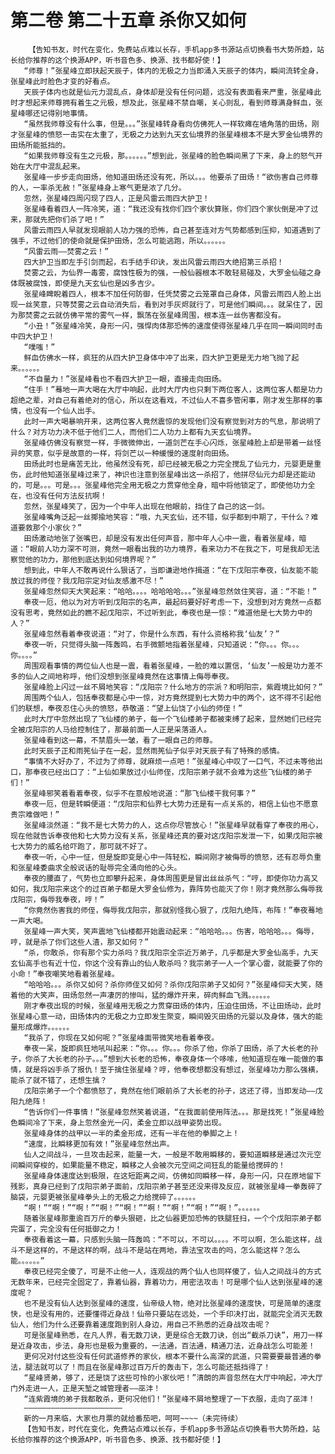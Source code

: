 # 第二卷 第二十五章 杀你又如何
        【告知书友，时代在变化，免费站点难以长存，手机app多书源站点切换看书大势所趋，站长给你推荐的这个换源APP，听书音色多、换源、找书都好使！】
       “师尊！”张星峰立即扶起天辰子，体内的无极之力当即涌入天辰子的体内，瞬间流转全身，张星峰此时脸色才变的好看点。
       天辰子体内也就是仙元力混乱点，身体却是没有任何问题，远没有表面看来严重，张星峰此时才想起来师尊拥有着生之元极，想及此，张星峰不禁自嘲，关心则乱，看到师尊满身鲜血，张星峰哪还记得别地事情。
       “虽然我师尊没有什么事，但是。。。”张星峰转身看向仿佛死人一样软瘫在墙角落的田炀，刚才张星峰的愤怒一击实在太重了，无极之力达到九天玄仙境界的张星峰根本不是大罗金仙境界的田炀所能抵挡的。
       “如果我师尊没有生之元极，那。。。。。。”想到此，张星峰的脸色瞬间黑了下来，身上的怒气开始在大厅中混乱起来。
       张星峰一步步走向田炀，他知道田炀还没有死，所以。。。他要杀了田炀！“欲伤害自己师尊的人，一率杀无赦！”张星峰身上寒气更是浓了几分。
       忽然，张星峰四周闪现了四人，正是风雷云雨四大护卫！
       张星峰看着四人一阵冷笑，道：“我还没有找你们四个家伙算账，你们四个家伙倒是冲了过来，那就先把你们杀了吧！”
       风雷云雨四人早就发现眼前人功力强的恐怖，自己甚至连对方气势都感到压抑，知道遇到了强手，不过他们的使命就是保护田炀，怎么可能逃跑，所以。。。。。。
       “风雷云雨——焚雾之云！”
       四大护卫当即左手引剑而起，右手结手印诀，发出风雷云雨四大绝招第三杀招！
       焚雾之云，为仙界一毒雾，腐蚀性极为的强，一般仙器根本不敢轻易碰及，大罗金仙碰之身体既被腐蚀，即使是九天玄仙也是凶多吉少。
       张星峰睥睨着四人，根本不加任何防御，任凭焚雾之云笼罩自己身体，风雷云雨四人脸上出现一丝笑意，只等焚雾之云自动消失后，看到对手灰烬就行了，可是他们瞬间。。。就呆住了，因为那焚雾之云就仿佛平常的雾气一样，飘荡在张星峰周围，根本连一丝伤害都没有。
       “小丑！”张星峰冷笑，身形一闪，强悍肉体那恐怖的速度使得张星峰几乎在同一瞬间同时击中四大护卫！
       “噗嗤！”
       鲜血仿佛水一样，疯狂的从四大护卫身体中冲了出来，四大护卫更是无力地飞抛了起来。。。。。。
       “不自量力！”张星峰看也不看四大护卫一眼，直接走向田炀。
       “住手！”蓦地一声大喝在大厅中响起，此时大厅内也只剩下两位客人，这两位客人都是功力超绝之辈，对自己有着绝对的信心，所以在这看戏，不过仙人不喜多管闲事，刚才发生那样的事情，也没有一个仙人出手。
       此时一声大喝暴响开来，这两位客人竟然震惊的发现他们没有察觉到对方的气息，那说明了什么？对方功力决不低于他们二人，而他们二人功力上都有九天玄仙境界。
       张星峰仿佛没有察觉一样，手微微伸出，一道剑芒在手心闪烁，张星峰脸上却是带着一丝怪异的笑意，似乎是故意的一样，将剑芒以一种缓慢的速度射向田炀。
       田炀此时也是痛苦无比，他虽然没有死，却已经被无极之力完全搅乱了仙元力，元婴更是重伤，此时他知道张星峰过来了，神识也注意到张星峰出这一杀招了，他拼尽仙元力却是还能动的，可是。。。可是。。。张星峰他完全用无极之力贯穿他全身，暗中将他锁定了，即使他功力全在，也没有任何方法反抗啊！
       忽然，张星峰笑了，因为一个中年人出现在他眼前，挡住了自己的这一剑。
       张星峰嘴角泛起一丝揶揄地笑容：“哦，九天玄仙，还不错，似乎都到中期了，干什么？难道要救那个小家伙？”
       田炀激动地张了张嘴巴，却是没有发出任何声音，那中年人心中一震，看着张星峰，暗道：“眼前人功力深不可测，竟然一眼看出我的功力境界，看来功力不在我之下，可是我却无法察觉他的功力，那他到底达到如何境界呢？”
       想到此，中年人不敢再说什么狠话了，当即谦逊地作揖道：“在下戊阳宗奉夜，仙友能不能放过我的师侄？我戊阳宗定对仙友感激不尽！”
       张星峰忽然仰天大笑起来：“哈哈。。。。哈哈哈哈。。。”张星峰忽然敛住笑容，道：“不能！”
       奉夜一厄，他以为对方听到戊阳宗的名声，最起码要好好考虑一下，没想到对方竟然一点都没有思考，竟然如此的瞧不起戊阳宗，不过听到此，奉夜也是一惊：“难道他是七大势力中的人？”
       张星峰忽然看着奉夜说道：“对了，你是什么东西，有什么资格称我‘仙友’？”
       奉夜一听，只觉得头脑一阵轰鸣，右手微颤地指着张星峰，只知道说：“你。。。你。。。你。。。。”
       周围观看事情的两位仙人也是一震，看着张星峰，一脸的难以置信，‘仙友’一般是功力差不多的仙人之间地称呼，他们没想到张星峰竟然在这事情上侮辱奉夜。
       张星峰脸上闪过一丝不屑地笑容：“戊阳宗？什么地方的宗派？和明阳宗，紫霞境比如何？”
       周围两个仙人，包括奉夜都是心中一惊，对方竟然提到七大势力中的两个，这不得不引起他们的联想，奉夜忍住心头的愤怒，恭敬道：“望上仙饶了小仙的师侄！”
       此时大厅中忽然出现了飞仙楼的弟子，每一个飞仙楼弟子都被束缚了起来，显然她们已经完全被戊阳宗的人马给控制住了，那最前面一人正是采落道人。
       张星峰看到这一幕，不禁眉头一皱，看了一眼自己的师尊。
       此时天辰子正和雨筅仙子在一起，显然雨筅仙子似乎对天辰子有了特殊的感情。
       “事情不大好办了，不过为了师尊，就麻烦一点吧！”张星峰心中叹了一口气，不过未等他出口，那奉夜已经出口了：“上仙如果放过小仙师侄，戊阳宗弟子就不会难为这些飞仙楼的弟子们！”
       张星峰邪笑着看着奉夜，似乎不在意般地说道：“那飞仙楼干我何事？”
       奉夜一厄，但是转瞬便道：“戊阳宗和仙界七大势力还是有一点关系的，相信上仙也不愿意贵宗难做吧！”
       张星峰淡然道：“我不是七大势力的人，这点你尽管放心！”张星峰早就看穿了奉夜的用心，现在他就告诉奉夜他和七大势力没有关系，张星峰还真的要对这戊阳宗发泄一下，如果戊阳宗被七大势力的威名给吓跑了，那可就不好了。
       奉夜一听，心中一怔，但是旋即变是心中一阵轻松，瞬间刚才被侮辱的愤怒，还有忍辱负重和张星峰委曲求全般说话的耻辱完全涌向他的心头。
       奉夜的腰直了，气势也立即攀升起来，身体周围更是冒出丝丝杀气：“哼，即使你功力高又如何，我戊阳宗来这个的过百弟子都是大罗金仙修为，靠阵势也能灭了你！刚才竟然那么侮辱我戊阳宗，侮辱我奉夜，哼！”
       “你竟然伤害我的师侄，侮辱我戊阳宗，那就别怪我心狠了，戊阳九绝阵，布阵！”奉夜蓦地一声大喝。
       张星峰一声大笑，笑声震地飞仙楼都开始震动起来：“哈哈哈。。。伤害，哈哈哈。。。侮辱，哼，就是杀了你们这些人渣，那又如何？”
       “杀，你敢杀，你有那个实力杀吗？我戊阳宗全宗近万弟子，几乎都是大罗金仙高手，九天玄仙高手也有近十位，你这个没有靠山的仙人敢杀吗？我宗弟子一人一个掌心雷，就能要了你的小命！”奉夜嘲笑地看着张星峰。
       “哈哈哈。。。杀你又如何？杀你师侄又如何？杀你戊阳宗弟子又如何？”张星峰仰天大笑，随着他的大笑声，田炀忽然一声凄厉的惨叫，猛的爆炸开来，碎肉鲜血飞溅。。。。。。
       刚才奉夜出现的时候，张星峰用无极之力贯穿田炀的体内，压迫住田炀，不让田炀动，此时张星峰心意一动，田炀体内的无极之力立即发生聚变，瞬间毁灭田炀的元婴以及身体，强大的能量形成爆炸。。。。。。
       “我杀了，你现在又如何呢？”张星峰面带微笑地看着奉夜。
       奉夜一呆，旋即疯狂地吼叫起来：“你。。。你。。。你杀了他，你杀了田炀，杀了大长老的孙子，你杀了大长老的孙子。。。”想到大长老的恐怖，奉夜身体一个哆嗦，他知道现在唯一能做的事情，就是将凶手杀了报仇！至于擒住张星峰？哼，他奉夜想都没有想过，张星峰功力那么强横，能杀了就不错了，还想生擒？
       戊阳宗弟子一个个都愤怒了，竟然在他们眼前杀了大长老的孙子，这还了得，当即发动——戊阳九绝阵！
       “告诉你们一件事情！”张星峰忽然笑着说道，“在我面前使用阵法。。。那是找死！”张星峰脸色瞬间冷了下来，身上忽然金光一闪，柔金立即以战甲姿势出现。
       张星峰身体的战甲以一半的柔金形成，还有一半在他的拳脚之上！
       “速度，比瞬移更加有效！”张星峰忽然出声。
       仙人之间战斗，一旦攻击起来，能量一大，一般是不敢用瞬移的，要知道瞬移是通过次元空间瞬间穿梭的，如果能量不稳定，瞬移之人会被次元空间之间狂乱的能量给搅碎的！
       张星峰身体速度达到极限，在这短距离之间，仿佛如同瞬移一样，身形一闪，只在原地留下残影，真身已经到了戊阳宗弟子面前，戊阳宗弟子甚至还没来得及反应，就被张星峰一拳轰碎了脑袋，元婴更被张星峰拳头上的无极之力给搅碎了。。。。。。
       “啊！”“啊！”“啊！”“啊！”“啊！”“啊！”“啊！”“啊！”“啊！”。。。。。。
       随着张星峰那重逾百万斤的拳头狠砸，比之仙器更加恐怖的铁腿狂扫，一个个戊阳宗弟子都完蛋了，完全没有任何抵御之力！
       奉夜看着这一幕，只感到头脑一阵轰鸣：“不可以，不可以。。。。不可以啊，怎么能这样，战斗不是这样的，不是这样的啊，战斗不是站在两地，靠法宝攻击的吗，怎么能这样？怎么能。。。。。。”
       奉夜已经完全傻了，可是不止他一人，连观战的两个仙人也同样傻了，仙人之间战斗的方式无数年来，已经完全固定了，靠着仙器，靠着功力，用密法攻击！可是哪个仙人达到张星峰的速度呢？
       也不是没有仙人达到张星峰的速度，仙帝级人物，绝对比张星峰的速度快，可是简单的速度快，也是没有用的，还要懂得近身战！仙帝只要站在远处，一个手印决打出，就能完全消灭无数仙人，他们为什么还要靠着速度跑到别人身边，用自己不熟悉的近身战攻击呢？
       可是张星峰熟悉，在凡人界，看无数刀诀，更是综合无数刀诀，创出“截杀刀诀”，用刀一样是近身攻击，步法，身形也是极为重要的，一法通，百法通，精通刀法，近身战怎么可能差！
       更何况对付这些没有任何武道修养的家伙，根本不要什么高深的武道，只需要要最普通的拳法，腿法就可以了！而且在张星峰那过百万斤的轰击下，怎么可能还抵挡得了！
       “星峰贤弟，够了，还是饶了这些可怜的小家伙吧！”清朗的声音忽然在大厅中响起，冲大厅门外走进一人，正是天堑之城管理者——巫沣！
       “连紫霞境的弟子我都敢杀，更何况他们！”张星峰不屑地整理了一下衣服，走向了巫沣！
       ——————————————————————
       新的一月来临，大家也月票的就给番茄吧，呵呵~~~~（未完待续）
       【告知书友，时代在变化，免费站点难以长存，手机app多书源站点切换看书大势所趋，站长给你推荐的这个换源APP，听书音色多、换源、找书都好使！】